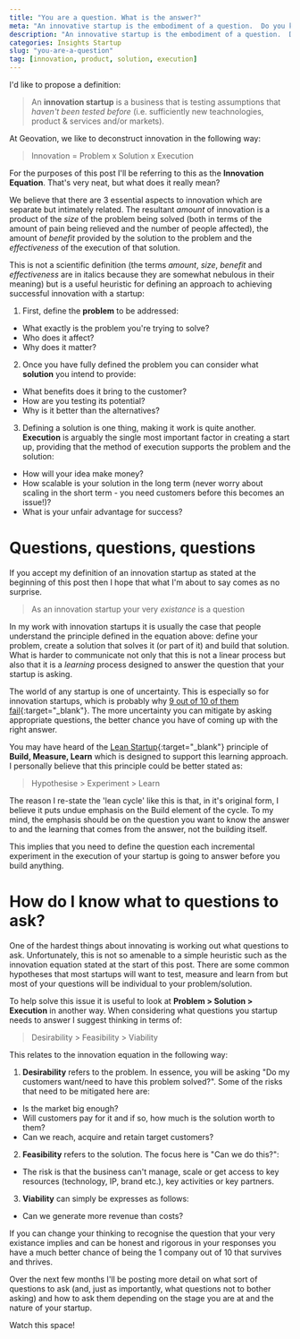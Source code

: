 ```yaml
---
title: "You are a question. What is the answer?"
meta: "An innovative startup is the embodiment of a question.  Do you know what question your startup is asking?"
description: "An innovative startup is the embodiment of a question.  Do you know what question your startup is asking?"
categories: Insights Startup
slug: "you-are-a-question"
tag: [innovation, product, solution, execution]
---
```


I'd like to propose a definition:

> An **innovation startup** is a business that is testing assumptions that *haven't been tested before* (i.e. sufficiently new teachnologies, product & services and/or markets).

At Geovation, we like to deconstruct innovation in the following way:

> Innovation = Problem x Solution x Execution

For the purposes of this post I'll be referring to this as the **Innovation Equation**. That's very neat, but what does it really mean?

We believe that there are 3 essential aspects to innovation which are separate but intimately related. The resultant *amount* of innovation is a product of the *size* of the problem being solved (both in terms of the amount of pain being relieved and the number of people affected), the amount of *benefit* provided by the solution to the problem and the *effectiveness* of the execution of that solution.

This is not a scientific definition (the terms *amount*, *size*, *benefit* and *effectiveness* are in italics because they are somewhat nebulous in their meaning) but is a useful heuristic for defining an approach to achieving successful innovation with a startup:

 1. First, define the **problem** to be addressed:
  - What exactly is the problem you're trying to solve?
  - Who does it affect?
  - Why does it matter?
 2. Once you have fully defined the problem you can consider what **solution** you intend to provide:
  - What benefits does it bring to the customer?
  - How are you testing its potential?
  - Why is it better than the alternatives?
 3. Defining a solution is one thing, making it work is quite another. **Execution** is arguably the single most important factor in creating a start up, providing that the method of execution supports the problem and the solution:
  - How will your idea make money?
  - How scalable is your solution in the long term (never worry about scaling in the short term - you need customers before this becomes an issue!)?
  - What is your unfair advantage for success?

# Questions, questions, questions

If you accept my definition of an innovation startup as stated at the beginning of this post then I hope that what I'm about to say comes as no surprise.

 > As an innovation startup your very *existance* is a question
 
In my work with innovation startups it is usually the case that people understand the principle defined in the equation above: define your problem, create a solution that solves it (or part of it) and build that solution.  What is harder to communicate not only that this is not a linear process but also that it is a *learning* process designed to answer the question that your startup is asking. 

The world of any startup is one of uncertainty.  This is especially so for innovation startups, which is probably why [9 out of 10 of them fail][innovation-startup-stats]{:target="_blank"}. The more uncertainty you can mitigate by asking appropriate questions, the better chance you have of coming up with the right answer.

You may have heard of the [Lean Startup][lean-startup]{:target="_blank"} principle of **Build, Measure, Learn** which is designed to support this learning approach. I personally believe that this principle could be better stated as:

 > Hypothesise > Experiment > Learn
 
The reason I re-state the 'lean cycle' like this is that, in it's original form, I believe it puts undue emphasis on the Build element of the cycle.  To my mind, the emphasis should be on the question you want to know the answer to and the learning that comes from the answer, not the building itself.

This implies that you need to define the question each incremental experiment in the execution of your startup is going to answer before you build anything.

# How do I know what to questions to ask?

One of the hardest things about innovating is working out what questions to ask. Unfortunately, this is not so amenable to a simple heuristic such as the innovation equation stated at the start of this post. There are some common hypotheses that most startups will want to test, measure and learn from but most of your questions will be individual to your problem/solution.

To help solve this issue it is useful to look at **Problem > Solution > Execution** in another way.  When considering what questions you startup needs to answer I suggest thinking in terms of:

 > Desirability > Feasibility > Viability
 
 This relates to the innovation equation in the following way:
 
  1. **Desirability** refers to the problem.  In essence, you will be asking "Do my customers want/need to have this problem solved?".  Some of the risks that need to be mitigated here are:
   - Is the market big enough?
   - Will customers pay for it and if so, how much is the solution worth to them?
   - Can we reach, acquire and retain target customers?
  2. **Feasibility** refers to the solution.  The focus here is "Can we do this?":
   - The risk is that the business can't manage, scale or get access to key resources (technology, IP, brand etc.), key activities or key partners.
  3. **Viability** can simply be expresses as follows:
   - Can we generate more revenue than costs?

If you can change your thinking to recognise the question that your very existance implies and can be honest and rigorous in your responses you have a much better chance of being the 1 company out of 10 that survives and thrives.

Over the next few months I'll be posting more detail on what sort of questions to ask (and, just as importantly, what questions not to bother asking) and how to ask them depending on the stage you are at and the nature of your startup.

Watch this space!


 [innovation-startup-stats]: https://startupgenome.com/
 [lean-startup]: http://theleanstartup.com/

